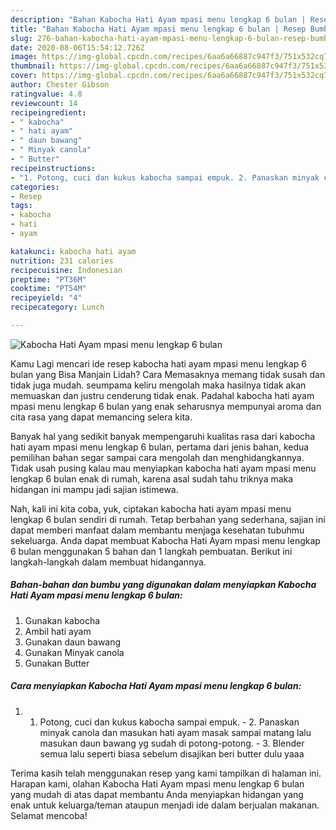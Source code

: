 ```yaml
---
description: "Bahan Kabocha Hati Ayam mpasi menu lengkap 6 bulan | Resep Bumbu Kabocha Hati Ayam mpasi menu lengkap 6 bulan Yang Enak Dan Mudah"
title: "Bahan Kabocha Hati Ayam mpasi menu lengkap 6 bulan | Resep Bumbu Kabocha Hati Ayam mpasi menu lengkap 6 bulan Yang Enak Dan Mudah"
slug: 276-bahan-kabocha-hati-ayam-mpasi-menu-lengkap-6-bulan-resep-bumbu-kabocha-hati-ayam-mpasi-menu-lengkap-6-bulan-yang-enak-dan-mudah
date: 2020-08-06T15:54:12.726Z
image: https://img-global.cpcdn.com/recipes/6aa6a66887c947f3/751x532cq70/kabocha-hati-ayam-mpasi-menu-lengkap-6-bulan-foto-resep-utama.jpg
thumbnail: https://img-global.cpcdn.com/recipes/6aa6a66887c947f3/751x532cq70/kabocha-hati-ayam-mpasi-menu-lengkap-6-bulan-foto-resep-utama.jpg
cover: https://img-global.cpcdn.com/recipes/6aa6a66887c947f3/751x532cq70/kabocha-hati-ayam-mpasi-menu-lengkap-6-bulan-foto-resep-utama.jpg
author: Chester Gibson
ratingvalue: 4.8
reviewcount: 14
recipeingredient:
- " kabocha"
- " hati ayam"
- " daun bawang"
- " Minyak canola"
- " Butter"
recipeinstructions:
- "1. Potong, cuci dan kukus kabocha sampai empuk. 2. Panaskan minyak canola dan masukan hati ayam masak sampai matang lalu masukan daun bawang yg sudah di potong-potong. 3. Blender semua lalu seperti biasa sebelum disajikan beri butter dulu yaaa"
categories:
- Resep
tags:
- kabocha
- hati
- ayam

katakunci: kabocha hati ayam 
nutrition: 231 calories
recipecuisine: Indonesian
preptime: "PT36M"
cooktime: "PT54M"
recipeyield: "4"
recipecategory: Lunch

---
```



![Kabocha Hati Ayam mpasi menu lengkap 6 bulan](https://img-global.cpcdn.com/recipes/6aa6a66887c947f3/751x532cq70/kabocha-hati-ayam-mpasi-menu-lengkap-6-bulan-foto-resep-utama.jpg)

Kamu Lagi mencari ide resep kabocha hati ayam mpasi menu lengkap 6 bulan yang Bisa Manjain Lidah? Cara Memasaknya memang tidak susah dan tidak juga mudah. seumpama keliru mengolah maka hasilnya tidak akan memuaskan dan justru cenderung tidak enak. Padahal kabocha hati ayam mpasi menu lengkap 6 bulan yang enak seharusnya mempunyai aroma dan cita rasa yang dapat memancing selera kita.



Banyak hal yang sedikit banyak mempengaruhi kualitas rasa dari kabocha hati ayam mpasi menu lengkap 6 bulan, pertama dari jenis bahan, kedua pemilihan bahan segar sampai cara mengolah dan menghidangkannya. Tidak usah pusing kalau mau menyiapkan kabocha hati ayam mpasi menu lengkap 6 bulan enak di rumah, karena asal sudah tahu triknya maka hidangan ini mampu jadi sajian istimewa.


Nah, kali ini kita coba, yuk, ciptakan kabocha hati ayam mpasi menu lengkap 6 bulan sendiri di rumah. Tetap berbahan yang sederhana, sajian ini dapat memberi manfaat dalam membantu menjaga kesehatan tubuhmu sekeluarga. Anda dapat membuat Kabocha Hati Ayam mpasi menu lengkap 6 bulan menggunakan 5 bahan dan 1 langkah pembuatan. Berikut ini langkah-langkah dalam membuat hidangannya.

<!--inarticleads1-->

##### Bahan-bahan dan bumbu yang digunakan dalam menyiapkan Kabocha Hati Ayam mpasi menu lengkap 6 bulan:

1. Gunakan  kabocha
1. Ambil  hati ayam
1. Gunakan  daun bawang
1. Gunakan  Minyak canola
1. Gunakan  Butter




<!--inarticleads2-->

##### Cara menyiapkan Kabocha Hati Ayam mpasi menu lengkap 6 bulan:

1. 1. Potong, cuci dan kukus kabocha sampai empuk. - 2. Panaskan minyak canola dan masukan hati ayam masak sampai matang lalu masukan daun bawang yg sudah di potong-potong. - 3. Blender semua lalu seperti biasa sebelum disajikan beri butter dulu yaaa




Terima kasih telah menggunakan resep yang kami tampilkan di halaman ini. Harapan kami, olahan Kabocha Hati Ayam mpasi menu lengkap 6 bulan yang mudah di atas dapat membantu Anda menyiapkan hidangan yang enak untuk keluarga/teman ataupun menjadi ide dalam berjualan makanan. Selamat mencoba!
